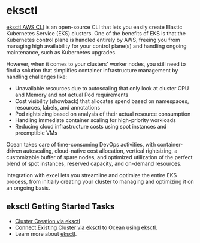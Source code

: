 # eksctl

[eksctl AWS CLI](https://aws.amazon.com/blogs/opensource/eksctl-eks-cli/) is an open-source CLI that lets you easily create Elastic Kubernetes Service (EKS) clusters. One of the benefits of EKS is that the Kubernetes control plane is handled entirely by AWS, freeing you from managing high availability for your control plane(s) and handling ongoing maintenance, such as Kubernetes upgrades.

However, when it comes to your clusters' worker nodes, you still need to find a solution that simplifies container infrastructure management by handling challenges like:

- Unavailable resources due to autoscaling that only look at cluster CPU and Memory and not actual Pod requirements
- Cost visibility (showback) that allocates spend based on namespaces, resources, labels, and annotations
- Pod rightsizing based on analysis of their actual resource consumption
- Handling immediate container scaling for high-priority workloads
- Reducing cloud infrastructure costs using spot instances and preemptible VMs

Ocean takes care of time-consuming DevOps activities, with container-driven autoscaling, cloud-native cost allocation, vertical rightsizing, a customizable buffer of spare nodes, and optimized utilization of the perfect blend of spot instances, reserved capacity, and on-demand resources.

Integration with excel lets you streamline and optimize the entire EKS process, from initially creating your cluster to managing and optimizing it on an ongoing basis.

## eksctl Getting Started Tasks

- [Cluster Creation via eksctl](ocean/tools-and-integrations/eksctl/create-a-new-cluster-with-eksctl)
- [Connect Existing Cluster via eksctl](ocean/tools-and-integrations/eksctl/join-an-existing-cluster) to Ocean using eksctl.
- Learn more about [eksctl](https://github.com/spotinst/weaveworks-eksctl).
